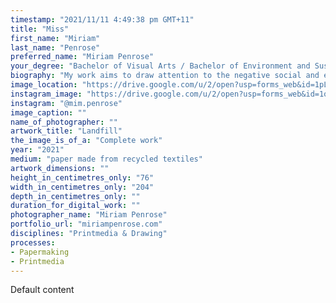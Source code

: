 ```yaml
---
timestamp: "2021/11/11 4:49:38 pm GMT+11"
title: "Miss"
first_name: "Miriam"
last_name: "Penrose"
preferred_name: "Miriam Penrose"
your_degree: "Bachelor of Visual Arts / Bachelor of Environment and Sustainability"
biography: "My work aims to draw attention to the negative social and environmental effects of overconsumption and irresponsible waste management of clothes. These include pollution, the exploitation of workers, and an abundance of wasted clothing that ends up contaminating cities and the environment. This work depicts a dumping site for discarded clothes. Many sites like this exist in countries where imported clothing donations are unable to be sold, sometimes being added to landfills, or piling up at the edges of cities. By transforming textiles into paper pulp, I aim to highlight the embedded histories within the material. By using old bed sheets, clothes, and fabric scraps from family and friends I draw a connection between the personal and the global."
image_location: "https://drive.google.com/u/2/open?usp=forms_web&id=1pLtXg4lYvmdRwvFzxLrMPvQd3mswOBMr"
instagram_image: "https://drive.google.com/u/2/open?usp=forms_web&id=1oW2x5himPC5CPxF5vD0wP_mSDvztcm7m"
instagram: "@mim.penrose"
image_caption: ""
name_of_photographer: ""
artwork_title: "Landfill"
the_image_is_of_a: "Complete work"
year: "2021"
medium: "paper made from recycled textiles"
artwork_dimensions: ""
height_in_centimetres_only: "76"
width_in_centimetres_only: "204"
depth_in_centimetres_only: ""
duration_for_digital_work: ""
photographer_name: "Miriam Penrose"
portfolio_url: "miriampenrose.com"
disciplines: "Printmedia & Drawing"
processes:
- Papermaking
- Printmedia
---
```


Default content